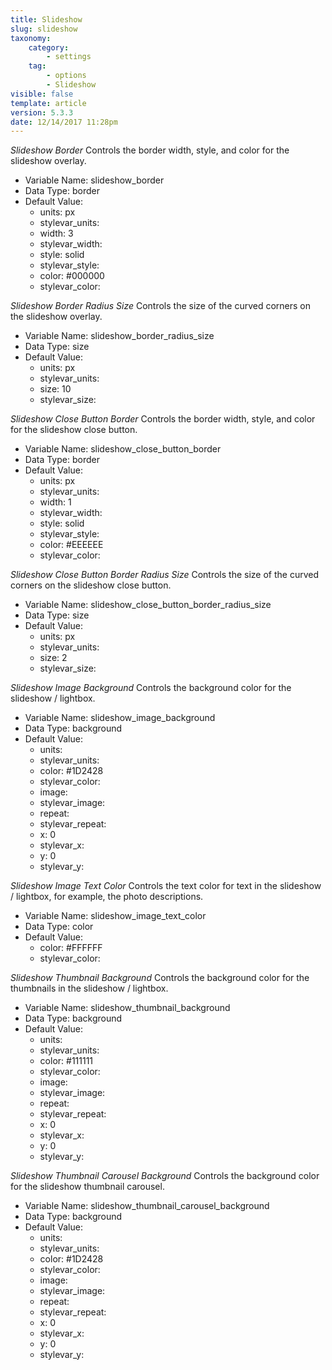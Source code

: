 ```yaml
---
title: Slideshow
slug: slideshow
taxonomy:
    category:
        - settings
    tag:
        - options
        - Slideshow
visible: false
template: article
version: 5.3.3
date: 12/14/2017 11:28pm
---
```


<section class='option'>

*Slideshow Border*
Controls the border width, style, and color for the slideshow overlay.



- Variable Name: slideshow_border
- Data Type: border
- Default Value: 
	- units: px
	- stylevar_units: 
	- width: 3
	- stylevar_width: 
	- style: solid
	- stylevar_style: 
	- color: #000000
	- stylevar_color: 


</section><section class='option'>

*Slideshow Border Radius Size*
Controls the size of the curved corners on the slideshow overlay.



- Variable Name: slideshow_border_radius_size
- Data Type: size
- Default Value: 
	- units: px
	- stylevar_units: 
	- size: 10
	- stylevar_size: 


</section><section class='option'>

*Slideshow Close Button Border*
Controls the border width, style, and color for the slideshow close button.



- Variable Name: slideshow_close_button_border
- Data Type: border
- Default Value: 
	- units: px
	- stylevar_units: 
	- width: 1
	- stylevar_width: 
	- style: solid
	- stylevar_style: 
	- color: #EEEEEE
	- stylevar_color: 


</section><section class='option'>

*Slideshow Close Button Border Radius Size*
Controls the size of the curved corners on the slideshow close button.



- Variable Name: slideshow_close_button_border_radius_size
- Data Type: size
- Default Value: 
	- units: px
	- stylevar_units: 
	- size: 2
	- stylevar_size: 


</section><section class='option'>

*Slideshow Image Background*
Controls the background color for the slideshow / lightbox.



- Variable Name: slideshow_image_background
- Data Type: background
- Default Value: 
	- units: 
	- stylevar_units: 
	- color: #1D2428
	- stylevar_color: 
	- image: 
	- stylevar_image: 
	- repeat: 
	- stylevar_repeat: 
	- x: 0
	- stylevar_x: 
	- y: 0
	- stylevar_y: 


</section><section class='option'>

*Slideshow Image Text Color*
Controls the text color for text in the slideshow / lightbox, for example, the photo descriptions.



- Variable Name: slideshow_image_text_color
- Data Type: color
- Default Value: 
	- color: #FFFFFF
	- stylevar_color: 


</section><section class='option'>

*Slideshow Thumbnail Background*
Controls the background color for the thumbnails in the slideshow / lightbox.



- Variable Name: slideshow_thumbnail_background
- Data Type: background
- Default Value: 
	- units: 
	- stylevar_units: 
	- color: #111111
	- stylevar_color: 
	- image: 
	- stylevar_image: 
	- repeat: 
	- stylevar_repeat: 
	- x: 0
	- stylevar_x: 
	- y: 0
	- stylevar_y: 


</section><section class='option'>

*Slideshow Thumbnail Carousel Background*
Controls the background color for the slideshow thumbnail carousel.



- Variable Name: slideshow_thumbnail_carousel_background
- Data Type: background
- Default Value: 
	- units: 
	- stylevar_units: 
	- color: #1D2428
	- stylevar_color: 
	- image: 
	- stylevar_image: 
	- repeat: 
	- stylevar_repeat: 
	- x: 0
	- stylevar_x: 
	- y: 0
	- stylevar_y: 


</section>